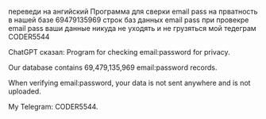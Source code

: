 переведи на ангийский Программа для сверки email pass на прватность 
в нашей базе 69479135969 строк баз данных email pass
 при провекре email pass ваши данные никуда не уходять и не грузяться 
 мой тедеграм CODER5544
 


ChatGPT сказал:
Program for checking email:password for privacy.

Our database contains 69,479,135,969 email:password records.

When verifying email:password, your data is not sent anywhere and is not uploaded.

My Telegram: CODER5544.







